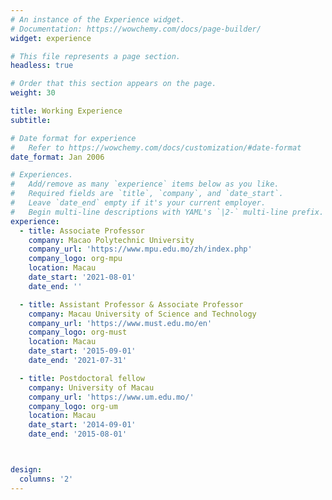 ```yaml
---
# An instance of the Experience widget.
# Documentation: https://wowchemy.com/docs/page-builder/
widget: experience

# This file represents a page section.
headless: true

# Order that this section appears on the page.
weight: 30

title: Working Experience
subtitle:

# Date format for experience
#   Refer to https://wowchemy.com/docs/customization/#date-format
date_format: Jan 2006

# Experiences.
#   Add/remove as many `experience` items below as you like.
#   Required fields are `title`, `company`, and `date_start`.
#   Leave `date_end` empty if it's your current employer.
#   Begin multi-line descriptions with YAML's `|2-` multi-line prefix.
experience:
  - title: Associate Professor
    company: Macao Polytechnic University
    company_url: 'https://www.mpu.edu.mo/zh/index.php'
    company_logo: org-mpu
    location: Macau
    date_start: '2021-08-01'
    date_end: ''

  - title: Assistant Professor & Associate Professor
    company: Macau University of Science and Technology
    company_url: 'https://www.must.edu.mo/en'
    company_logo: org-must
    location: Macau
    date_start: '2015-09-01'
    date_end: '2021-07-31'

  - title: Postdoctoral fellow
    company: University of Macau
    company_url: 'https://www.um.edu.mo/'
    company_logo: org-um
    location: Macau
    date_start: '2014-09-01'
    date_end: '2015-08-01'



design:
  columns: '2'
---
```


